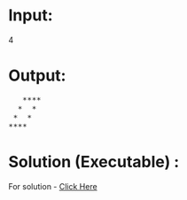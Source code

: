 # Input:
4
# Output:
<pre>
   ****                                                                                                                                       
  *  *                                                                                                                                        
 *  *                                                                                                                                         
****   
</pre>

# Solution (Executable) :
  For solution - [Click Here](https://ide.geeksforgeeks.org/C9K1q0NdgG)
